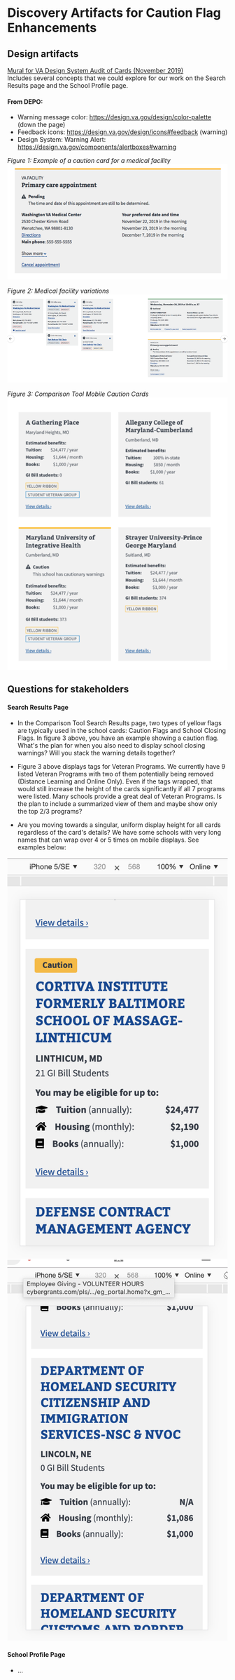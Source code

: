 
# Discovery Artifacts for Caution Flag Enhancements


## Design artifacts

[Mural for VA Design System Audit of Cards (November 2019)](https://app.mural.co/t/departmentofveteransaffairs9999/m/departmentofveteransaffairs9999/1574086026453/e8ba87ed25507f73b7c0b5c40267a3ae95a20b09)<br>
Includes several concepts that we could explore for our work on the Search Results page and the School Profile page.  

#### From DEPO:  

* Warning message color: https://design.va.gov/design/color-palette (down the page) 
* Feedback icons: https://design.va.gov/design/icons#feedback (warning)
* Design System: Warning Alert: https://design.va.gov/components/alertboxes#warning  

*Figure 1: Example of a caution card for a medical facility*  
![Example of a caution card for a medical facility](images/Medical-Facility-Caution-Card.png)

*Figure 2: Medical facility variations*  
![Medical facility variations](images/Medical-Facility-Caution-Card-Variations.png)  

*Figure 3: Comparison Tool Mobile Caution Cards*  
![Comparison Tool Mobile Caution Cards](images/Comparison-Tool-Mobile-Caution-Cards.png)  



## Questions for stakeholders

#### Search Results Page
* In the Comparison Tool Search Results page, two types of yellow flags are typically used in the school cards: Caution Flags and School Closing Flags. In figure 3 above, you have an example showing a caution flag. What's the plan for when you also need to display school closing warnings? Will you stack the warning details together?

* Figure 3 above displays tags for Veteran Programs. We currently have 9 listed Veteran Programs with two of them potentially being removed (Distance Learning and Online Only). Even if the tags wrapped, that would still increase the height of the cards significantly if all 7 programs were listed. Many schools provide a great deal of Veteran Programs. Is the plan to include a summarized view of them and maybe show only the top 2/3 programs? 

* Are you moving towards a singular, uniform display height for all cards regardless of the card's details? We have some schools with very long names that can wrap over 4 or 5 times on mobile displays. See examples below:

![Comparison Tool Mobile Caution Cards](images/Cortiva.png) 
![Comparison Tool Mobile Caution Cards](images/Dept-of-HS.png) 


#### School Profile Page
* ...
